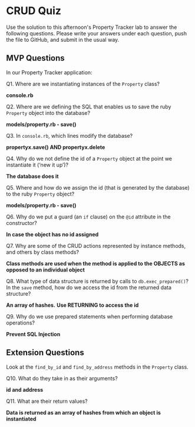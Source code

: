 # CRUD Quiz

Use the solution to this afternoon's Property Tracker lab to answer the following questions. Please write your answers under each question, push the file to GitHub, and submit in the usual way.

## MVP Questions

In our Property Tracker application:

Q1. Where are we instantiating instances of the `Property` class?

**console.rb**

Q2. Where are we defining the SQL that enables us to save the ruby `Property` object into the database?

**models/property.rb - save()**

Q3. In `console.rb`, which lines modify the database?

**propertyx.save() AND propertyx.delete**

Q4. Why do we not define the id of a `Property` object at the point we instantiate it (‘new it up’)?

**The database does it**

Q5. Where and how do we assign the id (that is generated by the database) to the ruby `Property` object?

**models/property.rb - save()**

Q6. Why do we put a guard (an `if` clause) on the `@id` attribute in the constructor?

**In case the object has no id assigned**

Q7. Why are some of the CRUD actions represented by instance methods, and others by class methods?

**Class methods are used when the method is applied to the OBJECTS as opposed to an individual object**

Q8. What type of data structure is returned by calls to `db.exec_prepared()`? In the `save` method, how do we access the id from the returned data structure?

**An array of hashes.**
**Use RETURNING to access the id**

Q9. Why do we use prepared statements when performing database operations?

**Prevent SQL Injection**

## Extension Questions

Look at the `find_by_id` and `find_by_address` methods in the `Property` class.

Q10. What do they take in as their arguments?

**id and address**

Q11. What are their return values?

**Data is returned as an array of hashes from which an object is instantiated**
